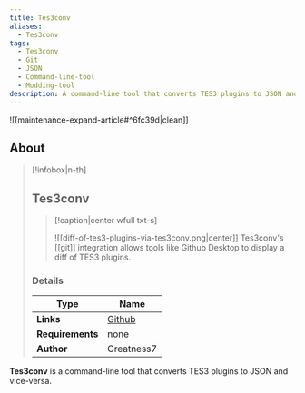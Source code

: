 ```yaml
---
title: Tes3conv
aliases:
  - Tes3conv
tags:
  - Tes3conv
  - Git
  - JSON
  - Command-line-tool
  - Modding-tool
description: A command-line tool that converts TES3 plugins to JSON and vice-versa.
---
```


![[maintenance-expand-article#^6fc39d|clean]]

## About

> [!infobox|n-th]
> 
> ## Tes3conv
> 
> > [!caption|center wfull txt-s]
> > 
> > ![[diff-of-tes3-plugins-via-tes3conv.png|center]]
> > Tes3conv's [[git]] integration allows tools like Github Desktop to display a diff of TES3 plugins.
> 
> ### Details
> 
> | Type | Name |
> | --- | --- |
> | **Links** | [Github](https://github.com/Greatness7/tes3conv) |
> | **Requirements** | none |
> | **Author** | Greatness7 |

**Tes3conv** is a command-line tool that converts TES3 plugins to JSON and vice-versa.